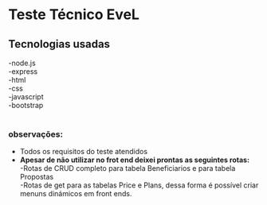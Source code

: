 # Teste Técnico EveL

## Tecnologias usadas
-node.js <br>
-express<br>
-html<br>
-css<br>
-javascript<br>
-bootstrap<br>
<br>
### observações:
- Todos os requisitos do teste atendidos
- <strong> Apesar de não utilizar no frot end deixei prontas as seguintes rotas:</strong><br>
-Rotas de CRUD completo para tabela Beneficiarios e para tabela Propostas <br>
-Rotas de get para as tabelas Price e Plans, dessa forma é possível criar menuns dinámicos em front ends.
